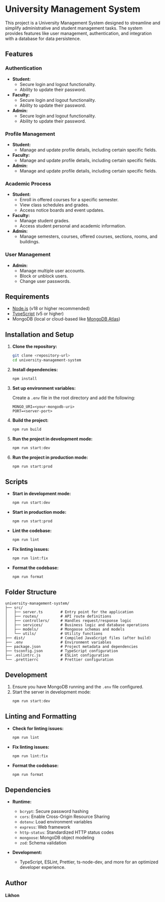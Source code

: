 # University Management System

This project is a University Management System designed to streamline and simplify administrative and student management tasks. The system provides features like user management, authentication, and integration with a database for data persistence.

## Features

### **Authentication**

- **Student:**
  - Secure login and logout functionality.
  - Ability to update their password.
- **Faculty:**
  - Secure login and logout functionality.
  - Ability to update their password.
- **Admin:**
  - Secure login and logout functionality.
  - Ability to update their password.

### **Profile Management**

- **Student:**
  - Manage and update profile details, including certain specific fields.
- **Faculty:**
  - Manage and update profile details, including certain specific fields.
- **Admin:**
  - Manage and update profile details, including certain specific fields.

### **Academic Process**

- **Student:**
  - Enroll in offered courses for a specific semester.
  - View class schedules and grades.
  - Access notice boards and event updates.
- **Faculty:**
  - Manage student grades.
  - Access student personal and academic information.
- **Admin:**
  - Manage semesters, courses, offered courses, sections, rooms, and buildings.

### **User Management**

- **Admin:**
  - Manage multiple user accounts.
  - Block or unblock users.
  - Change user passwords.

## Requirements

- [Node.js](https://nodejs.org/) (v18 or higher recommended)
- [TypeScript](https://www.typescriptlang.org/) (v5 or higher)
- MongoDB (local or cloud-based like [MongoDB Atlas](https://www.mongodb.com/atlas))

## Installation and Setup

1. **Clone the repository:**

   ```bash
   git clone <repository-url>
   cd university-management-system
   ```

2. **Install dependencies:**

   ```bash
   npm install
   ```

3. **Set up environment variables:**

   Create a `.env` file in the root directory and add the following:

   ```env
   MONGO_URI=<your-mongodb-uri>
   PORT=<server-port>
   ```

4. **Build the project:**

   ```bash
   npm run build
   ```

5. **Run the project in development mode:**

   ```bash
   npm run start:dev
   ```

6. **Run the project in production mode:**
   ```bash
   npm run start:prod
   ```

## Scripts

- **Start in development mode:**
  ```bash
  npm run start:dev
  ```
- **Start in production mode:**
  ```bash
  npm run start:prod
  ```
- **Lint the codebase:**
  ```bash
  npm run lint
  ```
- **Fix linting issues:**
  ```bash
  npm run lint:fix
  ```
- **Format the codebase:**
  ```bash
  npm run format
  ```

## Folder Structure

```plaintext
university-management-system/
├── src/
│   ├── server.ts        # Entry point for the application
│   ├── routes/          # API route definitions
│   ├── controllers/     # Handles request/response logic
│   ├── services/        # Business logic and database operations
│   ├── models/          # Mongoose schemas and models
│   └── utils/           # Utility functions
├── dist/                # Compiled JavaScript files (after build)
├── .env                 # Environment variables
├── package.json         # Project metadata and dependencies
├── tsconfig.json        # TypeScript configuration
├── .eslintrc.js         # ESLint configuration
└── .prettierrc          # Prettier configuration
```

## Development

1. Ensure you have MongoDB running and the `.env` file configured.
2. Start the server in development mode:
   ```bash
   npm run start:dev
   ```

## Linting and Formatting

- **Check for linting issues:**
  ```bash
  npm run lint
  ```
- **Fix linting issues:**
  ```bash
  npm run lint:fix
  ```
- **Format the codebase:**
  ```bash
  npm run format
  ```

## Dependencies

- **Runtime:**

  - `bcrypt`: Secure password hashing
  - `cors`: Enable Cross-Origin Resource Sharing
  - `dotenv`: Load environment variables
  - `express`: Web framework
  - `http-status`: Standardized HTTP status codes
  - `mongoose`: MongoDB object modeling
  - `zod`: Schema validation

- **Development:**
  - TypeScript, ESLint, Prettier, ts-node-dev, and more for an optimized developer experience.

## Author

#### Likhon
